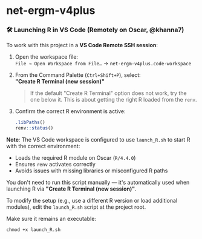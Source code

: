 # net-ergm-v4plus

### 🛠 Launching R in VS Code (Remotely on Oscar, @khanna7)

To work with this project in a **VS Code Remote SSH session**:

1. Open the workspace file:  
   `File → Open Workspace from File…` → `net-ergm-v4plus.code-workspace`

2. From the Command Palette (`Ctrl+Shift+P`), select:  
   **"Create R Terminal (new session)"**  
   > If the default "Create R Terminal" option does not work, try the one below it. This is about getting the right R loaded from the `renv`. 

3. Confirm the correct R environment is active:
   ```r
   .libPaths()
   renv::status()
   ```

**Note**: 
The VS Code workspace is configured to use `launch_R.sh` to start R with the correct environment:

- Loads the required R module on Oscar (`R/4.4.0`)
- Ensures `renv` activates correctly
- Avoids issues with missing libraries or misconfigured R paths

You don't need to run this script manually — it's automatically used when launching R via **"Create R Terminal (new session)"**.

To modify the setup (e.g., use a different R version or load additional modules), edit the `launch_R.sh` script at the project root.

Make sure it remains an executable:
```
chmod +x launch_R.sh
```




